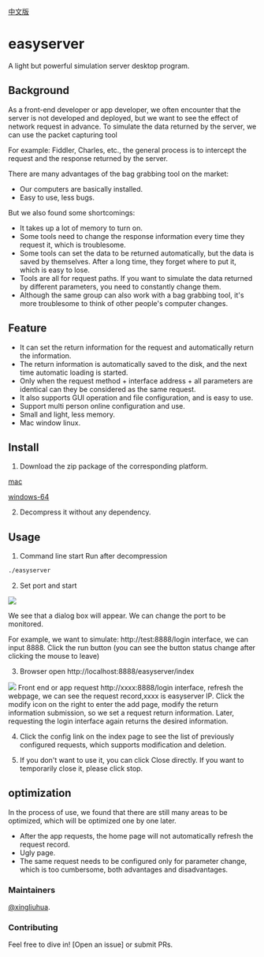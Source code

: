 [中文版](https://github.com/xingliuhua/easyserver/blob/master/README.cn.md)
# easyserver

A light but powerful simulation server desktop program.


## Background
As a front-end developer or app developer, we often encounter that the server is not developed and deployed, but we want to see the effect of network request in advance. To simulate the data returned by the server, we can use the packet capturing tool

For example: Fiddler, Charles, etc., the general process is to intercept the request and the response returned by the server.

There are many advantages of the bag grabbing tool on the market:
* Our computers are basically installed.
* Easy to use, less bugs.

But we also found some shortcomings:
* It takes up a lot of memory to turn on.
* Some tools need to change the response information every time they request it, which is troublesome.
* Some tools can set the data to be returned automatically, but the data is saved by themselves. After a long time, they forget where to put it, which is easy to lose.
* Tools are all for request paths. If you want to simulate the data returned by different parameters, you need to constantly change them.
* Although the same group can also work with a bag grabbing tool, it's more troublesome to think of other people's computer changes.


## Feature
* It can set the return information for the request and automatically return the information.
* The return information is automatically saved to the disk, and the next time automatic loading is started.
* Only when the request method + interface address + all parameters are identical can they be considered as the same request.
* It also supports GUI operation and file configuration, and is easy to use.
* Support multi person online configuration and use.
* Small and light, less memory.
* Mac window linux.

## Install
1. Download the zip package of the corresponding platform.

[mac](https://github.com/xingliuhua/easyserver/blob/master/easyserver_mac_v1.0.tar.gz)

[windows-64](https://github.com/xingliuhua/easyserver/blob/master/easyserver_windows_v1.0.zip)

2. Decompress it without any dependency.

## Usage

1. Command line start
Run after decompression
```tex
./easyserver
```
2. Set port and start
<img src="https://github.com/xingliuhua/easyserver/blob/master/easyserver_pic_run.png"  >

We see that a dialog box will appear. We can change the port to be monitored.

For example, we want to simulate: http://test:8888/login interface, we can input 8888.
Click the run button (you can see the button status change after clicking the mouse to leave)

3. Browser open http://localhost:8888/easyserver/index

<img src="https://github.com/xingliuhua/easyserver/blob/master/easyserver_pic_index.png">
Front end or app request http://xxxx:8888/login interface, refresh the webpage, we can see the request record,xxxx is easyserver IP.
Click the modify icon on the right to enter the add page, modify the return information submission, so we set a request return information. Later, requesting the login interface again returns the desired information.

4. Click the config link on the index page to see the list of previously configured requests, which supports modification and deletion.

5. If you don't want to use it, you can click Close directly. If you want to temporarily close it, please click stop.

## optimization
In the process of use, we found that there are still many areas to be optimized, which will be optimized one by one later.
* After the app requests, the home page will not automatically refresh the request record.
* Ugly page.
* The same request needs to be configured only for parameter change, which is too cumbersome, both advantages and disadvantages.

### Maintainers

[@xingliuhua](https://github.com/xingliuhua).

### Contributing

Feel free to dive in! [Open an issue] or submit PRs.
